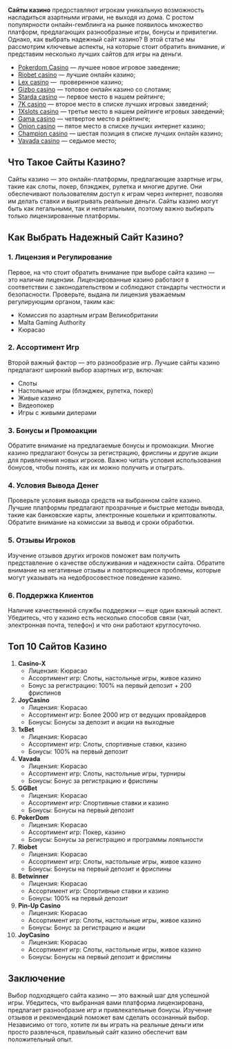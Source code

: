 **Сайты казино** предоставляют игрокам уникальную возможность насладиться азартными играми, не выходя из дома. С ростом популярности онлайн-гемблинга на рынке появилось множество платформ, предлагающих разнообразные игры, бонусы и привилегии. Однако, как выбрать надежный сайт казино? В этой статье мы рассмотрим ключевые аспекты, на которые стоит обратить внимание, и представим несколько лучших сайтов для игры на деньги.

* [Pokerdom Casino](https://brandplay.link/FwVc4f) — лучшее новое игровое заведение;
* [Riobet casino](https://brandplay.link/TnjsxFvH) — лучшие онлайн казино;
* [Lex casino](https://brandplay.link/VMqNXPFs) —  проверенное казино;
* [Gizbo casino](https://brandplay.link/rvzLrVLp) — топовое онлайн казино со слотами;
* [Starda casino](https://brandplay.link/HDcDrxLk) — первое место в нашем рейтинге;
* [7K casino](https://brandplay.link/dd46bNgD) — второе место в списке лучших игровых заведений;
* [1Xslots casino](https://brandplay.link/J2ZbqMPZ) — третье место в нашем рейтинге игровых заведений;
* [Gama casino](https://brandplay.link/RD52jZbL) — четвертое место в рейтинге;
* [Onion casino](https://brandplay.link/8LcS6Djb) — пятое место в списке лучших интернет казино;
* [Champion casino](https://temon-gter.cfd/go/9n8?p56190p303844p3509t17502) — шестая позиция в списке лучших онлайн казино;
* [Vavada casino](https://vavadapartner.pro/?promo=75590753-cc8b-4c4a-8d71-99b7a2293439-jud\&target=register) — седьмое место;



## Что Такое Сайты Казино?

Сайты казино — это онлайн-платформы, предлагающие азартные игры, такие как слоты, покер, блэкджек, рулетка и многие другие. Они обеспечивают пользователям доступ к играм через интернет, позволяя им делать ставки и выигрывать реальные деньги. Сайты казино могут быть как легальными, так и нелегальными, поэтому важно выбирать только лицензированные платформы.

## Как Выбрать Надежный Сайт Казино?

### 1. Лицензия и Регулирование

Первое, на что стоит обратить внимание при выборе сайта казино — это наличие лицензии. Лицензированные казино работают в соответствии с законодательством и соблюдают стандарты честности и безопасности. Проверьте, выдана ли лицензия уважаемым регулирующим органом, таким как:

* Комиссия по азартным играм Великобритании
* Malta Gaming Authority
* Кюрасао

### 2. Ассортимент Игр

Второй важный фактор — это разнообразие игр. Лучшие сайты казино предлагают широкий выбор азартных игр, включая:

* Слоты
* Настольные игры (блэкджек, рулетка, покер)
* Живые казино
* Видеопокер
* Игры с живыми дилерами

### 3. Бонусы и Промоакции

Обратите внимание на предлагаемые бонусы и промоакции. Многие казино предлагают бонусы за регистрацию, фриспины и другие акции для привлечения новых игроков. Важно читать условия использования бонусов, чтобы понять, как их можно получить и отыграть.

### 4. Условия Вывода Денег

Проверьте условия вывода средств на выбранном сайте казино. Лучшие платформы предлагают прозрачные и быстрые методы вывода, такие как банковские карты, электронные кошельки и криптовалюты. Обратите внимание на комиссии за вывод и сроки обработки.

### 5. Отзывы Игроков

Изучение отзывов других игроков поможет вам получить представление о качестве обслуживания и надежности сайта. Обратите внимание на негативные отзывы и повторяющиеся проблемы, которые могут указывать на недобросовестное поведение казино.

### 6. Поддержка Клиентов

Наличие качественной службы поддержки — еще один важный аспект. Убедитесь, что у казино есть несколько способов связи (чат, электронная почта, телефон) и что они работают круглосуточно.

## Топ 10 Сайтов Казино

1. **Casino-X**
   * Лицензия: Кюрасао
   * Ассортимент игр: Слоты, настольные игры, живое казино
   * Бонус за регистрацию: 100% на первый депозит + 200 фриспинов
2. **JoyCasino**
   * Лицензия: Кюрасао
   * Ассортимент игр: Более 2000 игр от ведущих провайдеров
   * Бонусы: Бонусы за депозит и акции на выходные
3. **1xBet**
   * Лицензия: Кюрасао
   * Ассортимент игр: Слоты, спортивные ставки, казино
   * Бонусы: 100% на первый депозит
4. **Vavada**
   * Лицензия: Кюрасао
   * Ассортимент игр: Слоты, настольные игры, турниры
   * Бонусы: Бонус за регистрацию и фриспины
5. **GGBet**
   * Лицензия: Кюрасао
   * Ассортимент игр: Спортивные ставки и казино
   * Бонусы: Бонусы на первый депозит
6. **PokerDom**
   * Лицензия: Кюрасао
   * Ассортимент игр: Покер, казино
   * Бонусы: Бонусы за регистрацию и программы лояльности
7. **Riobet**
   * Лицензия: Кюрасао
   * Ассортимент игр: Слоты, настольные игры, живое казино
   * Бонусы: Бонусы на первый депозит и фриспины
8. **Betwinner**
   * Лицензия: Кюрасао
   * Ассортимент игр: Спортивные ставки и казино
   * Бонусы: 100% на первый депозит
9. **Pin-Up Casino**
   * Лицензия: Кюрасао
   * Ассортимент игр: Слоты, настольные игры, живое казино
   * Бонусы: Бонус за регистрацию и акции
10. **JoyCasino**
    * Лицензия: Кюрасао
    * Ассортимент игр: Слоты, настольные игры, живое казино
    * Бонусы: Бонусы на первый депозит и фриспины

## Заключение

Выбор подходящего сайта казино — это важный шаг для успешной игры. Убедитесь, что выбранная вами платформа лицензирована, предлагает разнообразие игр и привлекательные бонусы. Изучение отзывов и рекомендаций поможет вам сделать осознанный выбор. Независимо от того, хотите ли вы играть на реальные деньги или просто развлечься, правильный сайт казино обеспечит вам положительный опыт.
